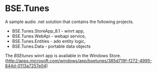 BSE.Tunes
=========
A sample audio .net solution that contains the following projects. 

- BSE.Tunes.StoreApp_8.1 - winrt app,
- BSE.Tunes.WebApi - webapi service,
- BSE.Tunes.Entities - ado entity logic,
- BSE.Tunes.Data - portable data objects

The *BSEtunes* winrt app is available in the Windows Store.
(http://apps.microsoft.com/windows/app/bsetunes/385d719f-f272-4995-844d-0113a7257e04)
